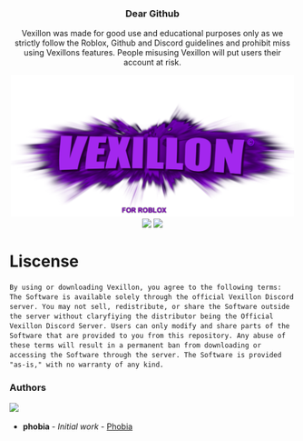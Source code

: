 <h3 align="center">Dear Github</h3>
<p align="center">Vexillon was made for good use and educational purposes only as we strictly follow the Roblox, Github and Discord guidelines and prohibit miss using Vexillons features. People misusing Vexillon will put users their account at risk.</p>
<p align="center">
  <img src="https://raw.githubusercontent.com/phoubia/vexillon/refs/heads/main/pics/vexillonthumb.png" height="250" width="500">
  <br>
  <img src="https://img.shields.io/badge/version-2.1.1-green">
  <img src="https://img.shields.io/badge/language-python-blue">
</p>

# Liscense

`By using or downloading Vexillon, you agree to the following terms: The Software is available solely through the official Vexillon Discord server. You may not sell, redistribute, or share the Software outside the server without claryfiying the distributor being the Official Vexillon Discord Server. Users can only modify and share parts of the Software that are provided to you from this repository. Any abuse of these terms will result in a permanent ban from downloading or accessing the Software through the server. The Software is provided "as-is," with no warranty of any kind.`

### Authors

<a href="https://github.com/phoubia/vexillon/graphs/contributors">
  <img src="https://contributors-img.web.app/image?repo=phoubia/vexillon" />
</a>

- **phobia** - _Initial work_ - [Phobia](https://github.com/phoubia)
